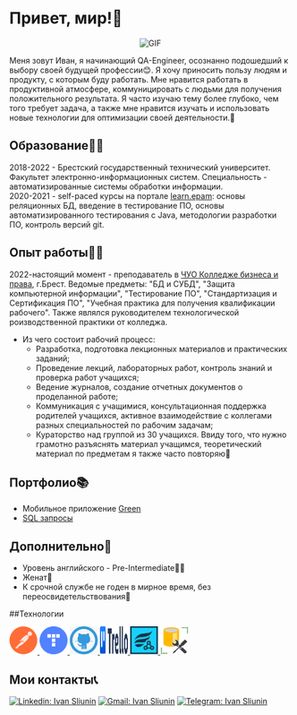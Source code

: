 # Привет, мир!👋

<div align="center">

![GIF](https://media.giphy.com/media/v1.Y2lkPTc5MGI3NjExczlqNjMzbjc3dGlheXgzNG4yZzh5bWpocTI5ODhmN25xcGwwcHVoZCZlcD12MV9pbnRlcm5hbF9naWZfYnlfaWQmY3Q9Zw/3o7WTL4qQCbbLLV2Pm/giphy.gif)
  
</div>
Меня зовут Иван, я начинающий QA-Engineer, осознанно подошедший к выбору своей будущей профессии😊. Я хочу приносить пользу людям и продукту, с которым буду работать. Мне нравится работать в продуктивной атмосфере, коммуницировать с людьми для получения положительного результата. Я часто изучаю тему более глубоко, чем того требует задача, а также мне нравится изучать и использовать новые технологии для оптимизации своей деятельности.🧐

## Образование👨‍🎓
2018-2022 - Брестский государственный технический университет. Факультет электронно-информационных систем. Специальность - автоматизированные системы обработки информации.<br>
2020-2021 - self-paced курсы на портале [learn.epam](https://learn.epam.com): основы реляционных БД, введение в тестирование ПО, основы автоматизированного тестирования с Java, методологии разработки ПО, контроль версий git.

## Опыт работы👨‍🏫
2022-настоящий момент - преподаватель в [ЧУО Колледже бизнеса и права](https://kbp.by/), г.Брест.  Ведомые предметы: "БД и СУБД", "Защита компьютерной информации", "Тестирование ПО", "Стандартизация и Сертификация ПО", "Учебная практика для получения квалификации рабочего". Также являлся руководителем технологической роизводственной практики от колледжа. <br>
- Из чего состоит рабочий процесс:
  - Разработка, подготовка лекционных материалов и практических заданий;
  - Проведение лекций, лабораторных работ, контроль знаний и проверка работ учащихся;
  - Ведение журналов, создание отчетных документов о проделанной работе;
  - Коммуникация с учащимися, консультационная поддержка родителей учащихся, активное взаимодействие с коллегами разных специальностей по рабочим задачам;
  - Кураторство над группой из 30 учащихся.
Ввиду того, что нужно грамотно разъяснять материал учащимся, теоретический материал по предметам я также часто повторяю🙂
## Портфолио📚
-  Мобильное приложение [Green](https://docs.google.com/spreadsheets/d/1lDsNZ6d5g9WOVY_s3GBXMpVlOySTHsUHGFY1NxUgviw)
-  [SQL запросы](https://docs.google.com/document/d/1bXQ0xpLKKOu2WFlt0BxCYH0lofQtoQRGXnPSjCOgA94)
## Дополнительно📑
- Уровень английского - Pre-Intermediate💂‍♂️
- Женат🤵
- К срочной службе не годен в мирное время, без переосвидетельствования🙌


##Технологии
<p align="left">
<a href="https://www.postman.com/">
<img src="https://github.com/Vandvizh/Vandvizh/blob/main/Postman.png" alt="Postman" width="50" height="50" />
</a>
<a href="https://cloud.yandex.ru/ru/services/tracker">
<img src="https://github.com/Vandvizh/Vandvizh/blob/main/Logo_Yandex_Tracker_2021.svg.png" alt="YTracker" width="50" height="50" />
</a>
<a href="https://github.com/">
<img src="https://github.com/Vandvizh/Vandvizh/blob/main/GitHub.png" alt="GitHub" width="50" height="50" />
</a>
<a href="https://trello.com/ru">
<img src="https://github.com/Vandvizh/Vandvizh/blob/main/Trello-logo-blue.svg.png" alt="Trello" width="50" height="50" />
</a>
<a href="https://marketplace.atlassian.com/apps/1014681/zephyr-squad-test-management-for-jira?tab=overview&hosting=cloud">
<img src="https://github.com/qajenna/qajenna/blob/main/icons/Zephyr.png" alt="Zephyr" width="50" height="50" />
</a>
<a href="https://learn.microsoft.com/ru-ru/sql/ssms/download-sql-server-management-studio-ssms?view=sql-server-ver16">
<img src="https://github.com/Vandvizh/Vandvizh/blob/main/ssms.png" alt="SQL Server Management Studio" width="50" height="50" />
</a>

## Мои контакты📞

[![Linkedin: Ivan Sliunin](https://img.shields.io/badge/-LinkedIn-0e76a8?style=flat-square&logo=Linkedin&logoColor=white)](https://www.linkedin.com/in/ivan-sliunin-812875225)
[![Gmail: Ivan Sliunin](https://img.shields.io/badge/-Gmail-e4405f?style=flat-square&logo=Gmail&logoColor=white)](https://vandvizh@gmail.com)
[![Telegram: Ivan Sliunin](https://img.shields.io/badge/-Telegram-0088cc?style=flat-square&logo=Telegram&logoColor=white)](https://t.me/Vandvizz)
